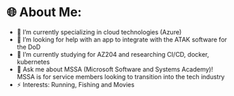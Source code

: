 # 🌐 About Me:

- 🔭 I’m currently specializing in cloud technologies (Azure)
- 🤝 I’m looking for help with an app to integrate with the ATAK software for the DoD
- 🌱 I’m currently studying for AZ204 and researching CI/CD, docker, kubernetes
- 💬 Ask me about MSSA (Microsoft Software and Systems Academy)! MSSA is for service members looking to transition into the tech industry
- ⚡ Interests: Running, Fishing and Movies

